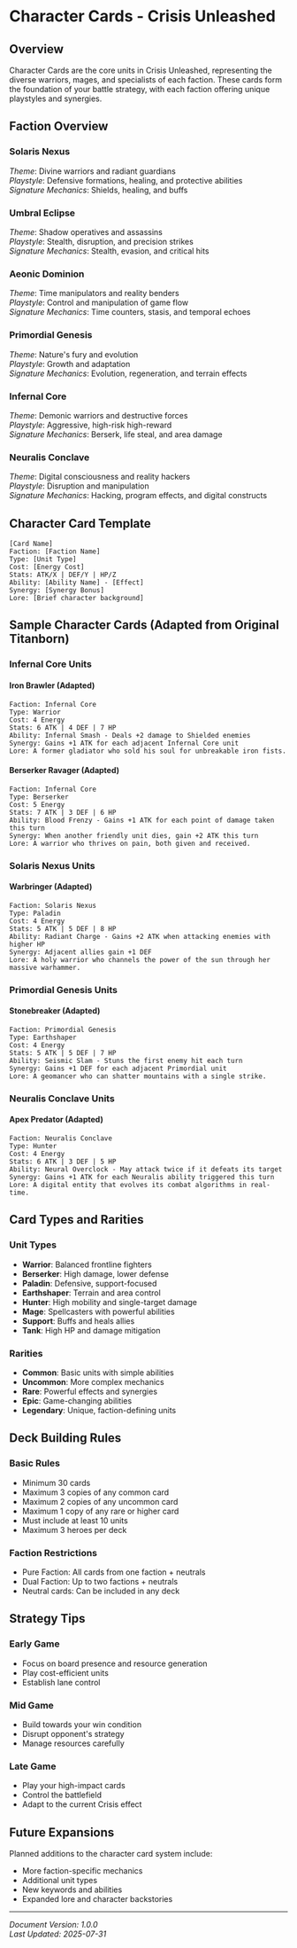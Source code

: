 # Character Cards - Crisis Unleashed

## Overview

Character Cards are the core units in Crisis Unleashed, representing the diverse warriors, mages, and specialists of each faction. These cards form the foundation of your battle strategy, with each faction offering unique playstyles and synergies.

## Faction Overview

### Solaris Nexus

*Theme*: Divine warriors and radiant guardians  
*Playstyle*: Defensive formations, healing, and protective abilities  
*Signature Mechanics*: Shields, healing, and buffs

### Umbral Eclipse

*Theme*: Shadow operatives and assassins  
*Playstyle*: Stealth, disruption, and precision strikes  
*Signature Mechanics*: Stealth, evasion, and critical hits

### Aeonic Dominion

*Theme*: Time manipulators and reality benders  
*Playstyle*: Control and manipulation of game flow  
*Signature Mechanics*: Time counters, stasis, and temporal echoes

### Primordial Genesis

*Theme*: Nature's fury and evolution  
*Playstyle*: Growth and adaptation  
*Signature Mechanics*: Evolution, regeneration, and terrain effects

### Infernal Core

*Theme*: Demonic warriors and destructive forces  
*Playstyle*: Aggressive, high-risk high-reward  
*Signature Mechanics*: Berserk, life steal, and area damage

### Neuralis Conclave

*Theme*: Digital consciousness and reality hackers  
*Playstyle*: Disruption and manipulation  
*Signature Mechanics*: Hacking, program effects, and digital constructs

## Character Card Template

``` text
[Card Name]
Faction: [Faction Name]
Type: [Unit Type]
Cost: [Energy Cost]
Stats: ATK/X | DEF/Y | HP/Z
Ability: [Ability Name] - [Effect]
Synergy: [Synergy Bonus]
Lore: [Brief character background]
```

## Sample Character Cards (Adapted from Original Titanborn)

### Infernal Core Units

#### Iron Brawler (Adapted)

``` text
Faction: Infernal Core
Type: Warrior
Cost: 4 Energy
Stats: 6 ATK | 4 DEF | 7 HP
Ability: Infernal Smash - Deals +2 damage to Shielded enemies
Synergy: Gains +1 ATK for each adjacent Infernal Core unit
Lore: A former gladiator who sold his soul for unbreakable iron fists.
```

#### Berserker Ravager (Adapted)

``` text
Faction: Infernal Core
Type: Berserker
Cost: 5 Energy
Stats: 7 ATK | 3 DEF | 6 HP
Ability: Blood Frenzy - Gains +1 ATK for each point of damage taken this turn
Synergy: When another friendly unit dies, gain +2 ATK this turn
Lore: A warrior who thrives on pain, both given and received.
```

### Solaris Nexus Units

#### Warbringer (Adapted)

``` text
Faction: Solaris Nexus
Type: Paladin
Cost: 4 Energy
Stats: 5 ATK | 5 DEF | 8 HP
Ability: Radiant Charge - Gains +2 ATK when attacking enemies with higher HP
Synergy: Adjacent allies gain +1 DEF
Lore: A holy warrior who channels the power of the sun through her massive warhammer.
```

### Primordial Genesis Units

#### Stonebreaker (Adapted)

``` text
Faction: Primordial Genesis
Type: Earthshaper
Cost: 4 Energy
Stats: 5 ATK | 5 DEF | 7 HP
Ability: Seismic Slam - Stuns the first enemy hit each turn
Synergy: Gains +1 DEF for each adjacent Primordial unit
Lore: A geomancer who can shatter mountains with a single strike.
```

### Neuralis Conclave Units

#### Apex Predator (Adapted)

``` text
Faction: Neuralis Conclave
Type: Hunter
Cost: 4 Energy
Stats: 6 ATK | 3 DEF | 5 HP
Ability: Neural Overclock - May attack twice if it defeats its target
Synergy: Gains +1 ATK for each Neuralis ability triggered this turn
Lore: A digital entity that evolves its combat algorithms in real-time.
```

## Card Types and Rarities

### Unit Types

- **Warrior**: Balanced frontline fighters
- **Berserker**: High damage, lower defense
- **Paladin**: Defensive, support-focused
- **Earthshaper**: Terrain and area control
- **Hunter**: High mobility and single-target damage
- **Mage**: Spellcasters with powerful abilities
- **Support**: Buffs and heals allies
- **Tank**: High HP and damage mitigation

### Rarities

- **Common**: Basic units with simple abilities
- **Uncommon**: More complex mechanics
- **Rare**: Powerful effects and synergies
- **Epic**: Game-changing abilities
- **Legendary**: Unique, faction-defining units

## Deck Building Rules

### Basic Rules

- Minimum 30 cards
- Maximum 3 copies of any common card
- Maximum 2 copies of any uncommon card
- Maximum 1 copy of any rare or higher card
- Must include at least 10 units
- Maximum 3 heroes per deck

### Faction Restrictions

- Pure Faction: All cards from one faction + neutrals
- Dual Faction: Up to two factions + neutrals
- Neutral cards: Can be included in any deck

## Strategy Tips

### Early Game

- Focus on board presence and resource generation
- Play cost-efficient units
- Establish lane control

### Mid Game

- Build towards your win condition
- Disrupt opponent's strategy
- Manage resources carefully

### Late Game

- Play your high-impact cards
- Control the battlefield
- Adapt to the current Crisis effect

## Future Expansions

Planned additions to the character card system include:

- More faction-specific mechanics
- Additional unit types
- New keywords and abilities
- Expanded lore and character backstories

---
*Document Version: 1.0.0*  
*Last Updated: 2025-07-31*
